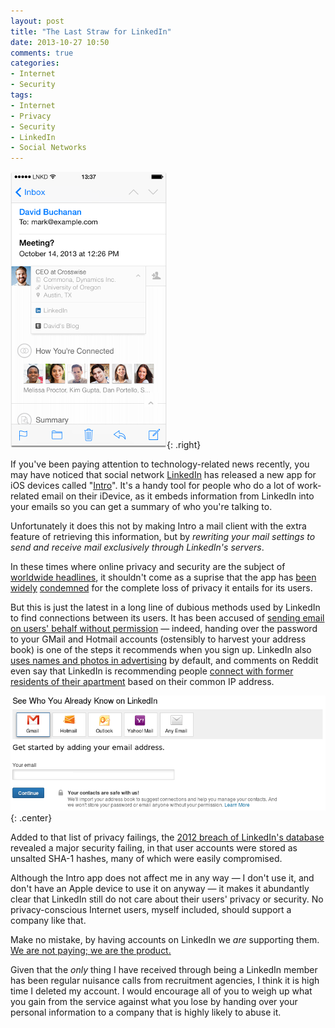 ```yaml
---
layout: post
title: "The Last Straw for LinkedIn"
date: 2013-10-27 10:50
comments: true
categories: 
- Internet
- Security
tags:
- Internet
- Privacy
- Security
- LinkedIn
- Social Networks
---
```


![LinkedIn Intro in action (picture from LinkedIn blog)](/blog/2013/10/linkedin-intro.png){: .right}

If you've been paying attention to technology-related news recently, you may have noticed that social network [LinkedIn](https://www.linkedin.com) has released a new app for iOS devices called "[Intro](http://blog.linkedin.com/2013/10/23/announcing-linkedin-intro/)". It's a handy tool for people who do a lot of work-related email on their iDevice, as it embeds information from LinkedIn into your emails so you can get a summary of who you're talking to.

Unfortunately it does this not by making Intro a mail client with the extra feature of retrieving this information, but by *rewriting your mail settings to send and receive mail exclusively through LinkedIn's servers*.

In these times where online privacy and security are the subject of [worldwide headlines](http://www.theguardian.com/world/the-nsa-files), it shouldn't come as a suprise that the app has [been](http://www.darkreading.com/applications/researchers-flag-security-flaws-in-new-l/240163123/) [widely](http://www.theverge.com/2013/10/25/5027334/linkedin-intro-security-concerns-bishop-fox-mandiant) [condemned](http://www.pcworld.com/article/2058260/linkedins-intro-tool-for-iphones-could-be-a-juicy-target-for-attackers.html) for the complete loss of privacy it entails for its users.

But this is just the latest in a long line of dubious methods used by LinkedIn to find connections between its users. It has been accused of [sending email on users' behalf without permission](http://www.theverge.com/2013/9/21/4756212/linkedin-accused-of-hacking-user-email-lawsuit) &mdash; indeed, handing over the password to your GMail and Hotmail accounts (ostensibly to harvest your address book) is one of the steps it recommends when you sign up. LinkedIn also [uses names and photos in advertising](http://tempguest.blogspot.co.uk/2011/09/how-to-stop-linkedin-from-using-your.html) by default, and comments on Reddit even say that LinkedIn is recommending people [connect with former residents of their apartment](http://www.reddit.com/r/technology/comments/1p6x7o/linkedin_intro_app_reconfigures_your_device_so/cczozqv) based on their common IP address.

![LinkedIn requesting to connect to GMail](/blog/2013/10/linkedin-link-mail.png){: .center}

Added to that list of privacy failings, the [2012 breach of LinkedIn's database](http://www.reuters.com/article/2012/06/06/net-us-linkedin-breach-idUSBRE85511820120606) revealed a major security failing, in that user accounts were stored as unsalted SHA-1 hashes, many of which were easily compromised.

Although the Intro app does not affect me in any way &mdash; I don't use it, and don't have an Apple device to use it on anyway &mdash; it makes it abundantly clear that LinkedIn still do not care about their users' privacy or security. No privacy-conscious Internet users, myself included, should support a company like that.

Make no mistake, by having accounts on LinkedIn we *are* supporting them. [We are not paying; we are the product.](http://lifehacker.com/5697167/if-youre-not-paying-for-it-youre-the-product)

Given that the *only* thing I have received through being a LinkedIn member has been regular nuisance calls from recruitment agencies, I think it is high time I deleted my account. I would encourage all of you to weigh up what you gain from the service against what you lose by handing over your personal information to a company that is highly likely to abuse it.
